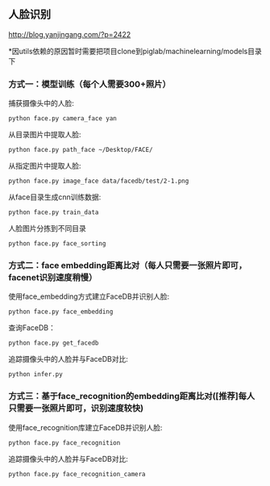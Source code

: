 ## 人脸识别
http://blog.yanjingang.com/?p=2422

*因utils依赖的原因暂时需要把项目clone到piglab/machinelearning/models目录下
### 方式一：模型训练（每个人需要300+照片）
捕获摄像头中的人脸:  
```
python face.py camera_face yan
```
从目录图片中提取人脸:  
```
python face.py path_face ~/Desktop/FACE/
```
从指定图片中提取人脸:  
```
python face.py image_face data/facedb/test/2-1.png
```
从face目录生成cnn训练数据:  
```
python face.py train_data
```
人脸图片分拣到不同目录
```
python face.py face_sorting
```
 

### 方式二：face embedding距离比对（每人只需要一张照片即可，facenet识别速度稍慢）
使用face_embedding方式建立FaceDB并识别人脸:  
```
python face.py face_embedding
```
查询FaceDB：       
```
python face.py get_facedb
```
追踪摄像头中的人脸并与FaceDB对比:  
```
python infer.py
```


### 方式三：基于face_recognition的embedding距离比对([推荐]每人只需要一张照片即可，识别速度较快)
使用face_recognition库建立FaceDB并识别人脸:  
```
python face.py face_recognition
```
追踪摄像头中的人脸并与FaceDB对比:  
```
python face.py face_recognition_camera
```
